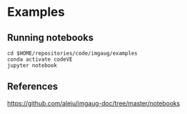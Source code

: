 # Examples

## Running notebooks
``` 
cd $HOME/repositories/code/imgaug/examples
conda activate codeVE
jupyter notebook
``` 

## References
https://github.com/aleju/imgaug-doc/tree/master/notebooks   

